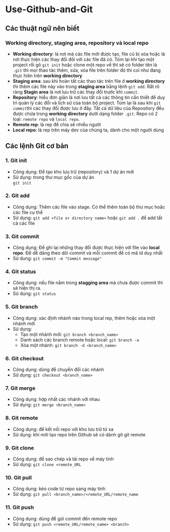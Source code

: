 # Use-Github-and-Git

## Các thuật ngữ nên biết

### Working directory, staging area, repository và local repo
- **Working directory**: là nơi mà các file mới được tạo, file cũ bị xóa hoặc là nơi thực hiện các thay đổi đối với các file đã có. Tóm lại khi tạo  một project rồi gõ `git init` hoặc clone một repo về thì sẽ có folder tên là `.git` thì mọi thao tác thêm, sửa, xóa file trên folder đó thì coi như đang thực hiên trên **working directory**
- **Staging area**: sau khi hoàn tất các thao tác trên file ở **working directory** thì thêm các file này vào trong **staging area** bằng lệnh `git add`. Rất rõ ràng **Stagin area** là nơi lưu trữ các thay đổi trước khi `commit`.
- **Repository**: hiểu đơn giản là nơi lưu tất cả các thông tin cần thiết để duy trì quản lý các đổi và lịch sử của toàn bộ project. Túm lại là sau khi `git commit`thì các thay đổi được lưu ở đây. Tất cả dữ liệu của Repository đều được chứa trong **working directory** dưới dạng folder `.git`. Repo có 2 loại: `remote repo` và `local repo`. 
- **Remote rep**: là rep để chia sẽ nhiều người
- **Local repo**: là rep trên máy dev của chúng ta, dành cho một người dùng
## Các lệnh Git cơ bản

### 1. Git init
* Công dụng: Để tạo kho lưu trữ (repository) và 1 dự án mới
* Sử dụng: trong thư mục gốc của dự án<br>
`git init`

### 2. Git add
* Công dụng: Thêm các file vào stage. Có thể thêm toàn bộ thư mục hoặc các file cụ thể
* Sử dụng: `git add <file or directory name>` hoặc `git add .` để add tất cả các file 

### 3. Git commit
* Công dụng: Để ghi lại những thay đổi được thực hiện với file vào **local repo**. Để dễ dàng theo dõi commit và mỗi commit đề có mã id duy nhất
* Sử dung: `git commit -m "Commit message"`

### 4. Git status
* Công dụng: nếu file nằm trong **stagging area** mà chưa được commit thì sẽ hiện thị ra.
* Sử dụng: `git status`

### 5. Git branch
* Công dụng: xác định nhánh nào trong local rep, thêm hoặc xóa một nhánh mới
* Sử dụng: <br>
  * Tạo một nhánh mới: `git branch <branch_name>`<br>
  * Danh sách các branch remote hoặc local: `git branch -a`<br>
  * Xóa một nhánh: `git branch -d <branch_name>`
  
### 6. Git checkout
* Công dụng: dùng để chuyển đổi các nhánh
* Sử dụng: `git checkout <branch_name>`

### 7. Git merge
* Công dụng: hợp nhất các nhánh với nhau
* Sử dụng: `git merge <branch_name>`

### 8. Git remote
* Công dụng: để kết nối repo với kho lưu trữ từ xa
* Sử dụng: khi mới tạo repo trên Github sẽ có dành git git remote

### 9. Git clone
* Công dụng: để sao chép và tải repo về máy tính
* Sử dụng: `git clone <remote_URL`

### 10. Git pull
* Công dụng: kéo code từ repo sang máy tính
* Sử dụng: `git pull <branch_name>/<remote_URL/remote_name `

### 11. Git push
* Cộng dụng: dùng để gửi commit đến remote repo
* Sử dụng: `git push <remote_URL/remote_name> <branch>`
